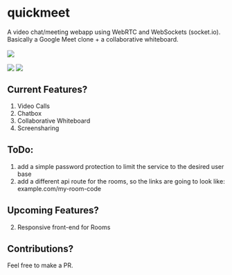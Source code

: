 # quickmeet
A video chat/meeting webapp using WebRTC and WebSockets (socket.io). Basically a Google Meet clone + a collaborative whiteboard.
<br><br>
<img align="center" src="https://i.imgur.com/FxgApJU.jpg">

<img align="center" src="https://i.imgur.com/tMAaFpF.jpg">

<img align="center" src="https://i.imgur.com/YvvA08O.jpg">

## Current Features?

1. Video Calls
2. Chatbox
3. Collaborative Whiteboard
4. Screensharing

## ToDo:

1. add a simple password protection to limit the service to the desired user base
2. add a different api route for the rooms, so the links are going to look like: example.com/my-room-code

## Upcoming Features?

2. Responsive front-end for Rooms

## Contributions?

Feel free to make a PR.
